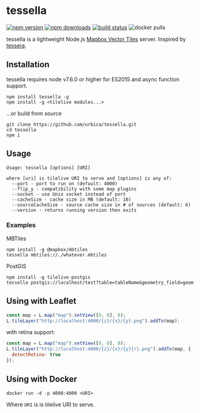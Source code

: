 # tessella

[![npm version](https://img.shields.io/npm/v/tessella.svg)](https://www.npmjs.com/package/tessella)
[![npm downloads](https://img.shields.io/npm/dt/tessella.svg)](https://www.npmjs.com/package/tessella)
[![build status](https://travis-ci.org/urbica/tessella.svg?branch=master)](https://travis-ci.org/urbica/tessella)
![docker pulls](https://img.shields.io/docker/pulls/urbica/tessella.svg)

tessella is a lightweight Node.js [Mapbox Vector Tiles](https://github.com/mapbox/vector-tile-spec) server.
Inspired by [tessera](https://github.com/mojodna/tessera).

## Installation

tessella requires node v7.6.0 or higher for ES2015 and async function support.

```shell
npm install tessella -g
npm install -g <tilelive modules...>
```

...or build from source

```shell
git clone https://github.com/urbica/tessella.git
cd tessella
npm i
```

## Usage

```shell
Usage: tessella [options] [URI]

where [uri] is tilelive URI to serve and [options] is any of:
  --port - port to run on (default: 4000)
  --flip_y - compatibility with some map plugins
  --socket - use Unix socket instead of port
  --cacheSize - cache size in MB (default: 10)
  --sourceCacheSize - source cache size in # of sources (default: 6)
  --version - returns running version then exits
```

### Examples

MBTiles

```shell
npm install -g @mapbox/mbtiles
tessella mbtiles://./whatever.mbtiles
```

PostGIS

```shell
npm install -g tilelive-postgis
tessella postgis://localhost/test?table=tableName&geometry_field=geom
```

## Using with Leaflet

```js
const map = L.map("map").setView([0, 0], 0);
L.tileLayer("http://localhost:4000/{z}/{x}/{y}.png").addTo(map);
```

with retina support:

```js
const map = L.map("map").setView([0, 0], 0);
L.tileLayer("http://localhost:4000/{z}/{x}/{y}{r}.png").addTo(map, {
  detectRetina: true
});
```

## Using with Docker

```shell
docker run -d -p 4000:4000 <URI>
```

Where `URI` is is tilelive URI to serve.
